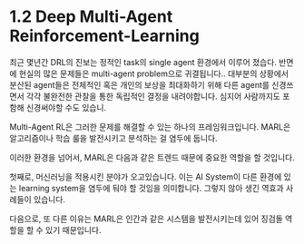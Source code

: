 # 1.2 Deep Multi-Agent Reinforcement-Learning

최근 몇년간 DRL의 진보는 정적인 task의 single agent 환경에서 이루어 졌습다. 반면에 현실의 많은 문제들은 multi-agent problem으로 귀결됩니다.. 대부분의 상황에서 분산된 agent들은 전체적인 혹은 개인의 보상을 최대화하기 위해 다른 agent를 신경쓰면서 각각 불완전한 관찰을 통한 독립적인 결정을 내려야합니다. 심지어 사람까지도 포함해 신경써야할 수도 있습니.

Multi-Agent RL은 그러한 문제를 해결할 수 있는 하나의 프레임워크입니다. MARL은 알고리즘이나 학습 룰을 발전시키고 분석하는 걸 염두에 둡니다. 

이러한 환경을 넘어서, MARL은 다음과 같은 트렌드 때문에 중요한 역할을 할 것입니다.

첫째로, 머신러닝을 적용시킨 분야가 오고있습니다. 이는 AI System이 다른 환경에 있는 learning system을 염두에 둬야 할 것임을 의미합니다. 그렇지 않아 생긴 역효과 사례들이 있습니다. 

다음으로, 또 다른 이유는 MARL은 인간과 같은 시스템을 발전시키는데 있어 징검돌 역할을 할 수 있기 때문입니다.

